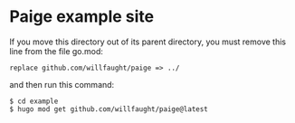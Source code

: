 # Paige example site

If you move this directory out of its parent directory,
you must remove this line from the file go.mod:

```
replace github.com/willfaught/paige => ../
```

and then run this command:

```
$ cd example
$ hugo mod get github.com/willfaught/paige@latest
```
